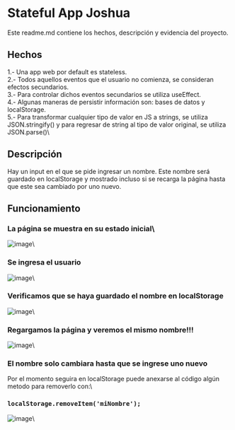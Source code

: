# Stateful App Joshua

Este readme.md contiene los hechos, descripción y evidencia del proyecto.

## Hechos

1.- Una app web por default es stateless.\
2.- Todos aquellos eventos que el usuario no comienza, se consideran efectos secundarios.\
3.- Para controlar dichos eventos secundarios se utiliza useEffect.\
4.- Algunas maneras de persistir información son: bases de datos y localStorage.\
5.- Para transformar cualquier tipo de valor en JS a strings, se utiliza JSON.stringify() y para regresar de string al tipo de valor original, se utiliza JSON.parse()\

## Descripción
Hay un input en el que se pide ingresar un nombre. Este nombre será guardado en localStorage y mostrado incluso si se recarga la página hasta que este sea cambiado por uno nuevo.


## Funcionamiento
### La página se muestra en su estado inicial\
![image](https://user-images.githubusercontent.com/36935788/137595909-eece9329-18ee-4ca5-8de5-e3707a2879fe.png)\

### Se ingresa el usuario
![image](https://user-images.githubusercontent.com/36935788/137595919-e17df94c-b03e-407c-ae52-a34c51a747fe.png)\

### Verificamos que se haya guardado el nombre en localStorage
![image](https://user-images.githubusercontent.com/36935788/137595943-b1f0f77e-bd0c-4c67-91dd-6b328829800d.png)\

### Regargamos la página y veremos el mismo nombre!!!
![image](https://user-images.githubusercontent.com/36935788/137595969-59c540ed-1571-491c-a7dd-7b12ea6b4392.png)\

### El nombre solo cambiara hasta que se ingrese uno nuevo
Por el momento seguira en localStorage puede anexarse al código algún metodo para removerlo con:\
### `localStorage.removeItem('miNombre');`
![image](https://user-images.githubusercontent.com/36935788/137596025-73de65be-1c04-4c0c-a41a-6f6a73fdac74.png)\
